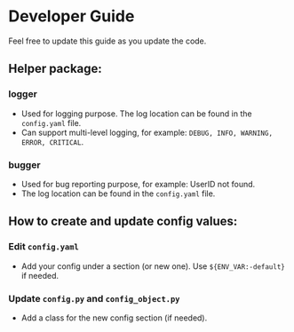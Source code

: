# Developer Guide
Feel free to update this guide as you update the code.

## Helper package:
### logger
- Used for logging purpose. The log location can be found in the `config.yaml` file.
- Can support multi-level logging, for example: `DEBUG, INFO, WARNING, ERROR, CRITICAL`.
### bugger
- Used for bug reporting purpose, for example: UserID not found.
- The log location can be found in the `config.yaml` file.

## How to create and update config values:
### Edit `config.yaml`
- Add your config under a section (or new one). Use `${ENV_VAR:-default}` if needed.
### Update `config.py` and `config_object.py`
- Add a class for the new config section (if needed).